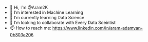 - 👋 Hi, I’m @Aram2K
- 👀 I’m interested in Machine Learning
- 🌱 I’m currently learning Data Science
- 💞️ I’m looking to collaborate with Every Data Sceintist
- 📫 How to reach me: https://www.linkedin.com/in/aram-adamyan-0b803a206

<!---
Aram2K/Aram2K is a ✨ special ✨ repository because its `README.md` (this file) appears on your GitHub profile.
You can click the Preview link to take a look at your changes.
--->
